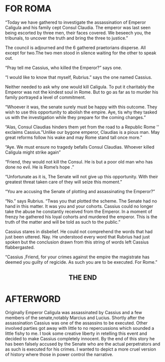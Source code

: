 # FOR ROMA

“Today we have gathered to investigate the assassination of Emperor Caligula and his family cept Consul Claudia. The emperor was last seen being escorted by three men, their faces covered. We beseech you, the tribunals, to uncover the truth and bring the three to justice.”

The council is adjourned and the 6 gathered praetorians disperse. All except for two.The two men stood in silence waiting for the other to speak out.

“Pray tell me Cassius, who killed the Emperor?” says one.

“I would like to know that myself, Rubrius.” says the one named Cassius.

Neither needed to ask why one would kill Caligula. To put it charitably the Emperor was not the kindest soul in Rome. But to go as far as to murder his family portrayed a level of commitment.

“Whoever it was, the senate surely must be happy with this outcome. They wish to use this opportunity to abolish the empire. Aye, tis why they tasked us with the investigation while they prepare for the coming changes.”

“Alas, Consul Claudias hinders them yet from the road to a Republic Rome '' exclaims Cassius.”Unlike our bygone emperor, Claudias is a pious man. May great reforms follow his wake and may Rome stand tall once more.”

“Aye. We must ensure no tragedy befalls Consul Claudias. Whoever killed Caligula might strike again”

“Friend, they would not kill the Consul. He is but a poor old man who has done no evil. He is Rome’s hope .”

“Unfortunate as it is, The Senate will not give up this opportunity. With their greatest threat taken care of they will seize this moment.”

“You are accusing the Senate of plotting and assassinating the Emperor?”

“No.” says Rubrius. “Twas you that plotted the scheme. The Senate had no hand in this matter. It was you and your cohorts. Cassius could no longer take the abuse he constantly received from the Emperor. In a moment of frenzy he gathered his loyal cohorts and murdered the emperor. This is the truth of the matter and will be told as such to the public.”

Cassius stares in disbelief. He could not comprehend the words that had just been uttered. Nay. He understood every word that Rubrius had just spoken but the conclusion drawn from this string of words left Cassius flabbergasted.

“Cassius ,Friend, for your crimes against the empire the magistrate has deemed you guilty of regicide. As such you are to be executed. For Rome.”

<h2 style="text-align: center;">THE END</h2>

# AFTERWORD

Originally Emperor Caligula was assassinated by Cassius and a few members of the senate,notably Marcius and Lucius. Shortly after the assassination Cassius was one of the assassins to be executed. Other involved parties got away with little to no repercussions which sounded a little fishy to me.
I took some creative liberty in retelling this event and decided to make Cassius completely innocent. By the end of this story he has been falsely accused by the Senate who are the actual perpetrators and as such is executed for his crimes. I wanted to depict a more cruel version of history where those in power control the narrative.



